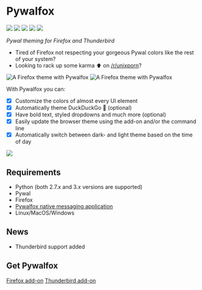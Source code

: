 # Pywalfox

[<img src="https://img.shields.io/amo/v/pywalfox">](https://addons.mozilla.org/en-US/firefox/addon/pywalfox/)
[<img src="https://img.shields.io/amo/stars/pywalfox">](https://addons.mozilla.org/en-US/firefox/addon/pywalfox/)
[<img src="https://img.shields.io/amo/users/pywalfox">](https://addons.mozilla.org/en-US/firefox/addon/pywalfox/)
[<img src="https://img.shields.io/amo/dw/pywalfox">](https://addons.mozilla.org/en-US/firefox/addon/pywalfox/)
[<img src="https://img.shields.io/github/license/frewacom/pywalfox">](https://www.mozilla.org/en-US/MPL/2.0/FAQ/)

*Pywal theming for Firefox and Thunderbird*

- Tired of Firefox not respecting your gorgeous Pywal colors like the rest of your system?
- Looking to rack up some karma :arrow_up: on [/r/unixporn](https://reddit.com/r/unixporn)?

![A Firefox theme with Pywalfox](../../pywalfox/images/screenshots/1.png)
![A Firefox theme with Pywalfox](../../pywalfox/images/screenshots/2.png)

With Pywalfox you can:
- [x] Customize the colors of almost every UI element
- [x] Automatically theme DuckDuckGo :duck: (optional)
- [x] Have bold text, styled dropdowns and much more (optional)
- [x] Easily update the browser theme using the add-on and/or the command line
- [x] Automatically switch between dark- and light theme based on the time of day

![](../../pywalfox/images/neon_demo.gif)

## Requirements
- Python (both 2.7.x and 3.x versions are supported)
- Pywal
- Firefox
- [Pywalfox native messaging application](https://github.com/Frewacom/pywalfox-native)
- Linux/MacOS/Windows

## News
- Thunderbird support added

## Get Pywalfox
[Firefox add-on](https://addons.mozilla.org/en-US/firefox/addon/pywalfox/)
[Thunderbird add-on](https://addons.thunderbird.net/sv-SE/thunderbird/addon/pywalfox/)

